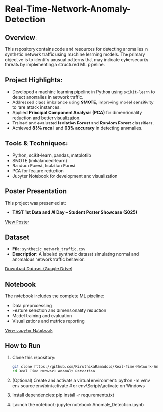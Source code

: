 # Real-Time-Network-Anomaly-Detection

## Overview:
This repository contains code and resources for detecting anomalies in synthetic network traffic using machine learning models. The primary objective is to identify unusual patterns that may indicate cybersecurity threats by implementing a structured ML pipeline.

## Project Highlights:

- Developed a machine learning pipeline in Python using `scikit-learn` to detect anomalies in network traffic.
- Addressed class imbalance using **SMOTE**, improving model sensitivity to rare attack instances.
- Applied **Principal Component Analysis (PCA)** for dimensionality reduction and better visualization.
- Trained and evaluated **Isolation Forest** and **Random Forest** classifiers.
- Achieved **83% recall** and **63% accuracy** in detecting anomalies.

## Tools & Techniques:

- Python, scikit-learn, pandas, matplotlib
- SMOTE (imbalanced-learn)
- Random Forest, Isolation Forest
- PCA for feature reduction
- Jupyter Notebook for development and visualization

## Poster Presentation

This project was presented at:
- **TXST 1st Data and AI Day – Student Poster Showcase (2025)**

[View Poster](Poster-Kiruthika_Ramadoss.pdf)

## Dataset

- **File**: `synthetic_network_traffic.csv`
- **Description**: A labeled synthetic dataset simulating normal and anomalous network traffic behavior.

[Download Dataset (Google Drive)](https://drive.google.com/file/d/1iSv1C7xmcWMhfMHxbd48Hc_-lJZIUgzn/view?usp=sharing)

## Notebook

The notebook includes the complete ML pipeline:
- Data preprocessing
- Feature selection and dimensionality reduction
- Model training and evaluation
- Visualizations and metrics reporting

[View Jupyter Notebook](Anomaly_Detection.ipynb)

## How to Run

1. Clone this repository:
   ```bash
   git clone https://github.com/KiruthikaRamadoss/Real-Time-Network-Anomaly-Detection.git
   cd Real-Time-Network-Anomaly-Detection
   
2. (Optional) Create and activate a virtual environment:
   python -m venv env
source env/bin/activate  # or env\Scripts\activate on Windows

4. Install dependencies:
   pip install -r requirements.txt

6. Launch the notebook:
   jupyter notebook Anomaly_Detection.ipynb

